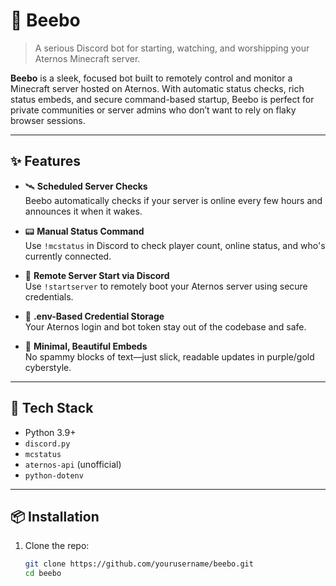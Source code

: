 # 🤖 Beebo

> A serious Discord bot for starting, watching, and worshipping your Aternos Minecraft server.

**Beebo** is a sleek, focused bot built to remotely control and monitor a Minecraft server hosted on Aternos. With automatic status checks, rich status embeds, and secure command-based startup, Beebo is perfect for private communities or server admins who don’t want to rely on flaky browser sessions.

---

## ✨ Features

- 🛰️ **Scheduled Server Checks**  
  Beebo automatically checks if your server is online every few hours and announces it when it wakes.

- 📟 **Manual Status Command**  
  Use `!mcstatus` in Discord to check player count, online status, and who's currently connected.

- 🚀 **Remote Server Start via Discord**  
  Use `!startserver` to remotely boot your Aternos server using secure credentials.

- 🔐 **.env-Based Credential Storage**  
  Your Aternos login and bot token stay out of the codebase and safe.

- 🎨 **Minimal, Beautiful Embeds**  
  No spammy blocks of text—just slick, readable updates in purple/gold cyberstyle.

---

## 🧰 Tech Stack

- Python 3.9+
- `discord.py`
- `mcstatus`
- `aternos-api` (unofficial)
- `python-dotenv`

---

## 📦 Installation

1. Clone the repo:
   ```bash
   git clone https://github.com/yourusername/beebo.git
   cd beebo
